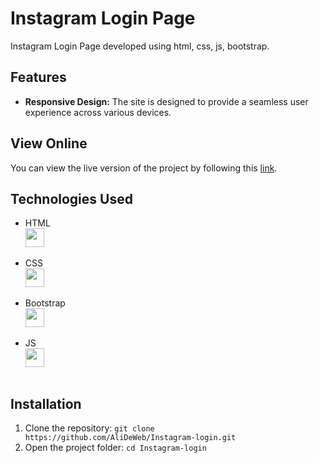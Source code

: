 # Instagram Login Page

Instagram Login Page developed using html, css, js, bootstrap.

## Features

- **Responsive Design:** The site is designed to provide a seamless user experience across various devices.

## View Online

You can view the live version of the project by following this [link](https://alideweb.github.io/Instagram-login/).

## Technologies Used

- HTML
  <img style="display: block;" src="https://user-images.githubusercontent.com/25181517/192158954-f88b5814-d510-4564-b285-dff7d6400dad.png" width="30">
  <br>
- CSS
  <img style="display: block;" src="https://user-images.githubusercontent.com/25181517/183898674-75a4a1b1-f960-4ea9-abcb-637170a00a75.png" width="30">
  <br>
- Bootstrap
  <img style="display: block;" src="https://user-images.githubusercontent.com/25181517/183898054-b3d693d4-dafb-4808-a509-bab54cf5de34.png" width="30">
  <br>
- JS
  <img style="display: block;" src="https://raw.githubusercontent.com/danielcranney/readme-generator/main/public/icons/skills/javascript-colored.svg" width="30">
  <br>

## Installation

1. Clone the repository: `git clone https://github.com/AliDeWeb/Instagram-login.git`
2. Open the project folder: `cd Instagram-login`
